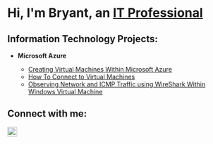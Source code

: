 <h1>Hi, I'm Bryant, an <a href="https://linkedin.com/in/">IT Professional</a></h1>

<h2>Information Technology Projects:</h2>

- <b>Microsoft Azure</b>
  
  - [Creating Virtual Machines Within Microsoft Azure](https://github.com/BryantIThelp/creating-virtual-machines)
  - [How To Connect to Virtual Machines](https://github.com/BryantIThelp/connect-virtual-machine)
  - [Observing Network and ICMP Traffic using WireShark Within Windows Virtual Machine](https://github.com/BryantIThelp/observe-network-icmp-traffic)
  
<h2>Connect with me:</h2>

[<img align="left" alt="Josh | LinkedIn" width="22px" src="https://cdn.jsdelivr.net/npm/simple-icons@v3/icons/linkedin.svg" />][linkedin]

[linkedin]: https://linkedin.com/in/
